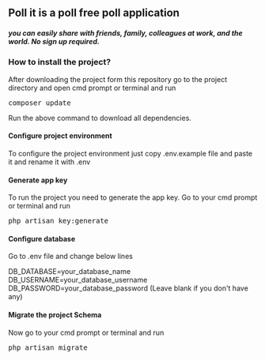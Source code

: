 ## Poll it is a poll free poll application
##### you can easily share with friends, family, colleagues at work, and the world. No sign up required.

### How to install the project?
After downloading the project form this repository go to the project directory and open cmd prompt or terminal and run

<pre>composer update</pre>
Run the above command to download all dependencies.

#### Configure project environment
To configure the project environment just copy .env.example file and paste it and rename it with .env

#### Generate app key
To run the project you need to generate the app key. Go to your cmd prompt or terminal and run 
<pre>php artisan key:generate</pre>

#### Configure database
Go to .env file and change below lines

DB_DATABASE=your_database_name
<br>
DB_USERNAME=your_database_username
<br>
DB_PASSWORD=your_database_password (Leave blank if you don't have any)

#### Migrate the project Schema
Now go to your cmd prompt or terminal and run 
<pre>php artisan migrate</pre>